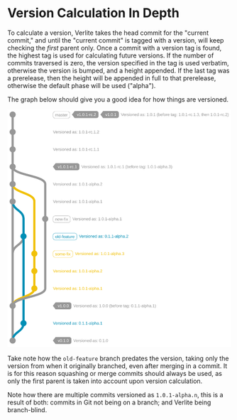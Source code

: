 # Version Calculation In Depth

To calculate a version, Verlite takes the head commit for the "current commit," and until the "current commit" is tagged with a version, will keep checking the *first* parent only. Once a commit with a version tag is found, the highest tag is used for calculating future versions. If the number of commits traversed is zero, the version specified in the tag is used verbatim, otherwise the version is bumped, and a height appended. If the last tag was a prerelease, then the height will be appended in full to that prerelease, otherwise the default phase will be used ("alpha").

The graph below should give you a good idea for how things are versioned.

![](VersionGraph.svg)

Take note how the `old-feature` branch predates the version, taking only the version from when it originally branched, even after merging in a commit. It is for this reason squashing or merge commits should always be used, as only the first parent is taken into account upon version calculation.

Note how there are multiple commits versioned as `1.0.1-alpha.n`, this is a result of both: commits in Git not being on a branch; and Verlite being branch-blind.
